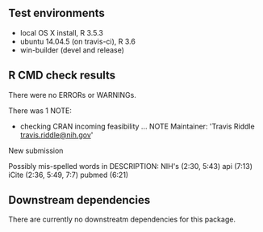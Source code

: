## Test environments
* local OS X install, R 3.5.3
* ubuntu 14.04.5 (on travis-ci), R 3.6
* win-builder (devel and release)

## R CMD check results
There were no ERRORs or WARNINGs.

There was 1 NOTE:

* checking CRAN incoming feasibility ... NOTE
Maintainer: 'Travis Riddle <travis.riddle@nih.gov>'

New submission

Possibly mis-spelled words in DESCRIPTION:
  NIH's (2:30, 5:43)
  api (7:13)
  iCite (2:36, 5:49, 7:7)
  pubmed (6:21)


## Downstream dependencies
There are currently no downstreatm dependencies for this package.
